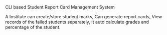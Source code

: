 CLI based Student Report Card Management System

A Institute can create/store student marks, 
Can generate report cards, 
View records of the failed students separately, 
It auto calculate grades and percentage of the student.

